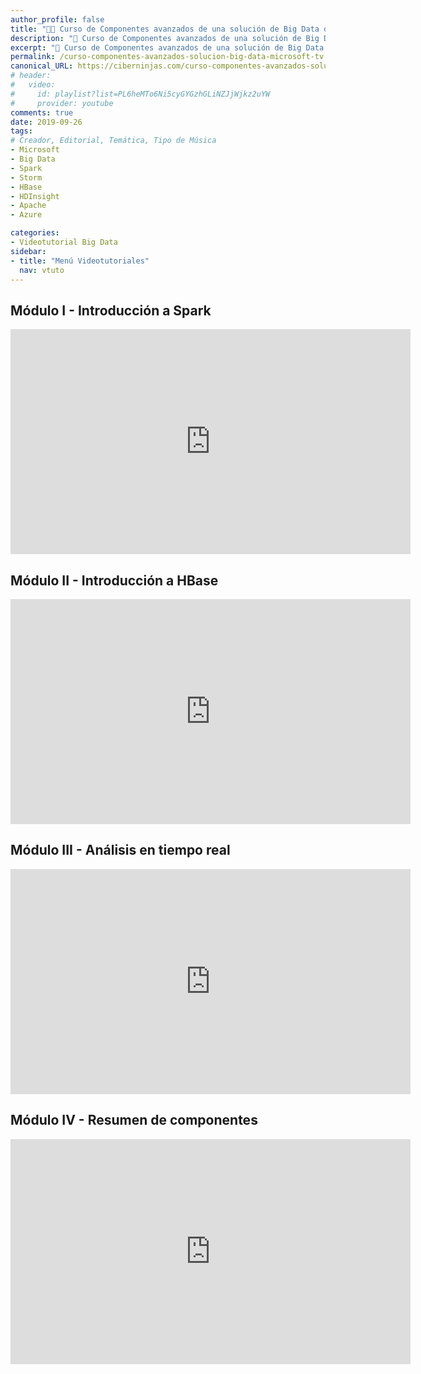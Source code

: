 ```yaml
---
author_profile: false
title: "👨‍🏫 Curso de Componentes avanzados de una solución de Big Data de Microsoft TV"
description: "🚀 Curso de Componentes avanzados de una solución de Big Data de Microsoft TV"
excerpt: "🚀 Curso de Componentes avanzados de una solución de Big Data de Microsoft TV"
permalink: /curso-componentes-avanzados-solucion-big-data-microsoft-tv
canonical_URL: https://ciberninjas.com/curso-componentes-avanzados-solucion-big-data-microsoft-tv
# header:
#   video:
#     id: playlist?list=PL6heMTo6Ni5cyGYGzhGLiNZJjWjkz2uYW
#     provider: youtube
comments: true
date: 2019-09-26
tags:
# Creador, Editorial, Temática, Tipo de Música
- Microsoft
- Big Data
- Spark
- Storm
- HBase
- HDInsight
- Apache
- Azure

categories:
- Videotutorial Big Data
sidebar:
- title: "Menú Videotutoriales"
  nav: vtuto
---
```


## Módulo I - Introducción a Spark

<iframe src="https://channel9.msdn.com/Shows/Componentes-avanzados-de-una-solucin-de-Big-Data/Mdulo-I-Introduccin-a-Spark/player?format=html5" width="640" height="360" allowFullScreen frameBorder="0" title="Módulo I - Introducción a Spark - Microsoft Channel 9 Video"></iframe>

## Módulo II - Introducción a HBase

<iframe src="https://channel9.msdn.com/Shows/Componentes-avanzados-de-una-solucin-de-Big-Data/Mdulo-II-Introduccin-a-HBase/player?format=html5" width="640" height="360" allowFullScreen frameBorder="0" title="Módulo II - Introducción a HBase - Microsoft Channel 9 Video"></iframe>

## Módulo III - Análisis en tiempo real

<iframe src="https://channel9.msdn.com/Shows/Componentes-avanzados-de-una-solucin-de-Big-Data/Mdulo-III-Anlisis-en-tiempo-real/player?format=html5" width="640" height="360" allowFullScreen frameBorder="0" title="Módulo III - Análisis en tiempo real - Microsoft Channel 9 Video"></iframe>

## Módulo IV - Resumen de componentes

<iframe src="https://channel9.msdn.com/Shows/Componentes-avanzados-de-una-solucin-de-Big-Data/Mdulo-IV-Resumen-de-componentes/player?format=html5" width="640" height="360" allowFullScreen frameBorder="0" title="Módulo IV - Resumen de componentes - Microsoft Channel 9 Video"></iframe>